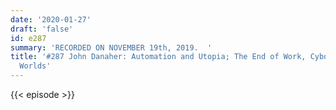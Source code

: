 ```yaml
---
date: '2020-01-27'
draft: 'false'
id: e287
summary: 'RECORDED ON NOVEMBER 19th, 2019.  '
title: '#287 John Danaher: Automation and Utopia; The End of Work, Cyborgs, And Virtual
  Worlds'
---
```

{{< episode >}}
